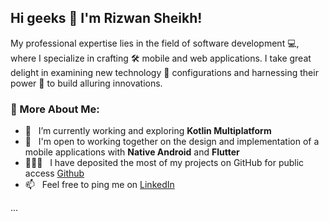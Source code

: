 ## Hi geeks 👋 I'm Rizwan Sheikh!

My professional expertise lies in the field of software development 💻, where I specialize in crafting 🛠️ mobile and web applications.
I take great delight in examining new technology 🚀 configurations and harnessing their power 💪 to build alluring innovations.

### 📖 More About Me:
- 🔭 &nbsp; I’m currently working and exploring **Kotlin Multiplatform**
- 🤝 &nbsp; I'm open to working together on the design and implementation of a mobile applications with **Native Android** and **Flutter**
- 👨🏻‍💻 &nbsp; I have deposited the most of my projects on GitHub for public access [Github](https://github.com/rizzSheikh?tab=repositories)
- 📫 &nbsp; Feel free to ping me on [LinkedIn](https://www.linkedin.com/in/mohammad-rizwan-sheikh-8b4437171)

...
